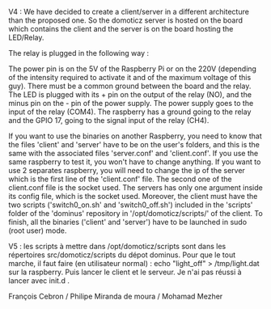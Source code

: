 V4 : We have decided to create a client/server in a different architecture than the proposed one. So the domoticz server is hosted on the board which contains the client and the server is on the board hosting the LED/Relay.

The relay is plugged in the following way :

The power pin is on the 5V of the Raspberry Pi or on the 220V (depending of the intensity required to activate it and of the maximum voltage of this guy). There must be a common ground between the board and the relay. The LED is plugged with its + pin on the output of the relay (NO), and the minus pin on the - pin of the power supply.
 The power supply goes to the input of the relay (COM4).
The raspberry has a ground going to the relay and the GPIO 17, going to the signal input of the relay (CH4).

If you want to use the binaries on another Raspberry, you need to know that the files 'client' and 'server' have to be on the user's folders, and  this is the same with the associated files 'server.conf' and 'client.conf'. If you use the same raspberry to test it, you won't have to change anything. If you want to use 2 separates raspberry, you will need to change the ip of the server which is the first line of the 'client.conf' file. The second one of the client.conf file is the socket used. The servers has only one argument inside its config file, which is the socket used.
Moreover, the client must have the two scripts ('switch0_on.sh' and 'switch0_off.sh') included in the 'scripts' folder of the 'dominus' repository in '/opt/domoticz/scripts/' of the client. To finish, all the binaries ('client' and 'server') have to be launched in sudo (root user) mode.


V5 : les scripts à mettre dans /opt/domoticz/scripts sont dans les répertoires src/domoticz/scripts du dépot dominus.
Pour que le tout marche, il faut faire (en utilisateur normal) : echo "light_off" > /tmp/light.dat sur la raspberry.
Puis lancer le client et le serveur. Je n'ai pas réussi à lancer avec init.d .

François Cebron / Philipe Miranda de moura / Mohamad Mezher
